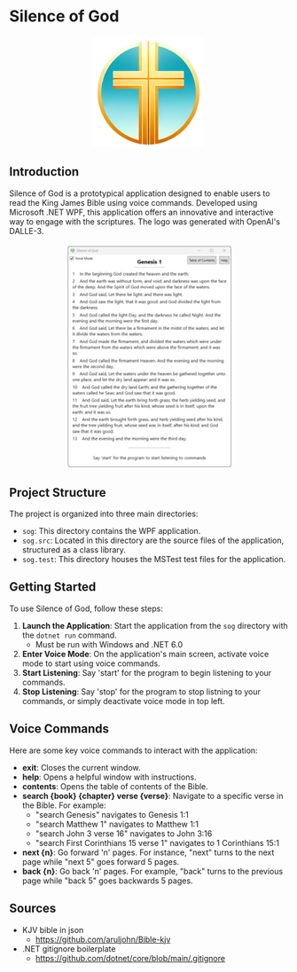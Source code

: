 
# Silence of God

<p align="center">
    <img src="sog/res/sog.png" alt="drawing" width="200"/>
</p>

## Introduction

Silence of God is a prototypical application designed to enable users to read the King James Bible using voice commands. Developed using Microsoft .NET WPF, this application offers an innovative and interactive way to engage with the scriptures. The logo was generated with OpenAI's DALLE-3.

<p align="center">
    <img src="docs/sog-demo.png" alt="drawing" width="300"/>
</p>

## Project Structure

The project is organized into three main directories:

- `sog`: This directory contains the WPF application.
- `sog.src`: Located in this directory are the source files of the application, structured as a class library.
- `sog.test`: This directory houses the MSTest test files for the application.

## Getting Started

To use Silence of God, follow these steps:

1. **Launch the Application**: Start the application from the `sog` directory with the `dotnet run` command.
    - Must be run with Windows and .NET 6.0
2. **Enter Voice Mode**: On the application's main screen, activate voice mode to start using voice commands.
3. **Start Listening**: Say 'start' for the program to begin listening to your commands.
4. **Stop Listening**: Say 'stop' for the program to stop listning to your commands, or simply deactivate voice mode in top left.

## Voice Commands

Here are some key voice commands to interact with the application:

- **exit**: Closes the current window.
- **help**: Opens a helpful window with instructions.
- **contents**: Opens the table of contents of the Bible.
- **search {book} {chapter} verse {verse}**: Navigate to a specific verse in the Bible. For example:
  - "search Genesis" navigates to Genesis 1:1
  - "search Matthew 1" navigates to Matthew 1:1
  - "search John 3 verse 16" navigates to John 3:16
  - "search First Corinthians 15 verse 1" navigates to 1 Corinthians 15:1
- **next {n}**: Go forward 'n' pages. For instance, "next" turns to the next page while "next 5" goes forward 5 pages.
- **back {n}**: Go back 'n' pages. For example, "back" turns to the previous page while "back 5" goes backwards 5 pages.


## Sources
- KJV bible in json
    - https://github.com/aruljohn/Bible-kjv
- .NET gitignore boilerplate
    - https://github.com/dotnet/core/blob/main/.gitignore